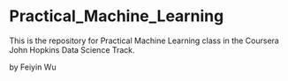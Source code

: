 # Practical_Machine_Learning

This is the repository for Practical Machine Learning class in the Coursera John Hopkins Data Science Track.

by Feiyin Wu
